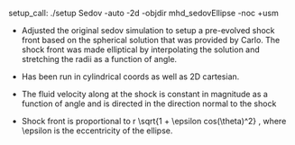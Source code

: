 
setup_call: ./setup Sedov -auto -2d -objdir mhd_sedovEllipse -noc +usm


- Adjusted the original sedov simulation to setup a pre-evolved shock front based on the spherical solution that was provided by Carlo.  The shock front was made elliptical by interpolating the solution and stretching the radii as a function of angle.

- Has been run in cylindrical coords as well as 2D cartesian.

- The fluid velocity along at the shock is constant in magnitude as a function of angle and is directed in the direction normal to the shock

- Shock front is proportional to r \sqrt{1 + \epsilon cos(\theta)^2} , where \epsilon is the eccentricity of the ellipse.
